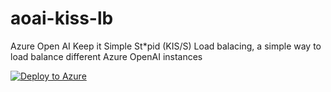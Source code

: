 # aoai-kiss-lb
Azure Open AI Keep it Simple St*pid (KIS/S) Load balacing, a simple way to load balance different Azure OpenAI instances


[![Deploy to Azure](https://aka.ms/deploytoazurebutton)](https://portal.azure.com/#create/Microsoft.Template/uri/https%3A%2F%2Fraw.githubusercontent.com%2FFreddyAyala%2Faoai-kiss-lb%2Fmain%2Finfra%2Fmain.json)
